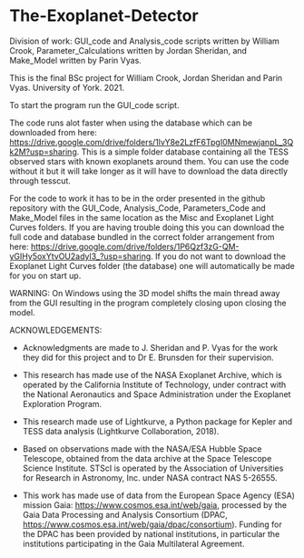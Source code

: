 # The-Exoplanet-Detector
Division of work: GUI_code and Analysis_code scripts written by William Crook, Parameter_Calculations written by Jordan Sheridan, and Make_Model written by Parin Vyas.

This is the final BSc project for William Crook, Jordan Sheridan and Parin Vyas. University of York. 2021.

To start the program run the GUI_code script.

The code runs alot faster when using the database which can be downloaded from here: https://drive.google.com/drive/folders/1lvY8e2LzfF6TpgI0MNmewjanpL_3Qk2M?usp=sharing.
This is a simple folder database containing all the TESS observed stars with known exoplanets around them. You can use the code without it but it will take longer as it will have to download the data directly through tesscut.

For the code to work it has to be in the order presented in the github repository with the GUI_Code, Analysis_Code, Parameters_Code and Make_Model files in the same location as the Misc and Exoplanet Light Curves folders. If you are having trouble doing this you can download the full code and database bundled in the correct folder arrangement from here: https://drive.google.com/drive/folders/1P6Qzf3zG-QM-yGIHy5oxYtvOU2adyl3_?usp=sharing. If you do not want to download the Exoplanet Light Curves folder (the database) one will automatically be made for you on start up.

WARNING: On Windows using the 3D model shifts the main thread away from the GUI resulting in the program completely closing upon closing the model.

ACKNOWLEDGEMENTS:
- Acknowledgments are made to J. Sheridan and P. Vyas for the work they did for this project and to Dr E. Brunsden for their supervision.

- This research has made use of the NASA Exoplanet Archive, which is operated by the California Institute of Technology, under contract with the National Aeronautics and Space   Administration under the Exoplanet Exploration Program.

- This research made use of Lightkurve, a Python package for Kepler and TESS data analysis (Lightkurve Collaboration, 2018). 

- Based on observations made with the NASA/ESA Hubble Space Telescope, obtained from the data archive at the Space Telescope Science Institute. STScI is operated by the            Association of Universities for Research in Astronomy, Inc. under NASA contract NAS 5-26555.

- This work has made use of data from the European Space Agency (ESA) mission Gaia: https://www.cosmos.esa.int/web/gaia, processed by the Gaia Data Processing and Analysis       Consortium (DPAC, https://www.cosmos.esa.int/web/gaia/dpac/consortium). Funding for the DPAC has been provided by national institutions, in particular the institutions         participating in the Gaia Multilateral Agreement.

